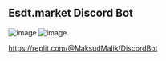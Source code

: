 ## Esdt.market Discord Bot

![image](https://github.com/user-attachments/assets/679bded0-99ec-4704-b6ad-524f6bdc3a5c)
![image](https://github.com/user-attachments/assets/b66514b8-c0ff-4411-b903-0558489c3e77)

https://replit.com/@MaksudMalik/DiscordBot

